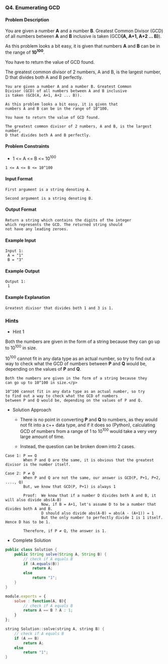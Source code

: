 ### Q4. Enumerating GCD
#### Problem Description

<div>
You are given a number <strong>A</strong> and a number 
<strong>B</strong>. Greatest Common Divisor (GCD) of all 
numbers between <strong>A</strong> and <strong>B</strong> 
inclusive is taken (GCD<strong>(A, A+1, A+2 ... B)</strong>).
<p> </p>
<p> </p>
<p>As this problem looks a bit easy, it is given that numbers 
<strong>A</strong> and <strong>B</strong> can be in the range 
of <strong>10<sup>100</sup></strong>.</p>
<p>You have to return the value of GCD found.</p>
<p>The greatest common divisor of 2 numbers, A and B, is the 
largest number, D that divides both A and B perfectly.</p>
<p> </p></div>

```text
You are given a number A and a number B. Greatest Common 
Divisor (GCD) of all numbers between A and B inclusive 
is taken (GCD(A, A+1, A+2 ... B)).

As this problem looks a bit easy, it is given that 
numbers A and B can be in the range of 10^100.

You have to return the value of GCD found.

The greatest common divisor of 2 numbers, A and B, is the largest number, 
D that divides both A and B perfectly.
```
#### Problem Constraints
* <p>1 &lt;= A &lt;= B &lt;= 10<sup>100</sup></p>
```text
1 <= A <= B <= 10^100
```
#### Input Format
```text
First argument is a string denoting A.

Second argument is a string denoting B.
```
#### Output Format
```text
Return a string which contains the digits of the integer 
which represents the GCD. The returned string should 
not have any leading zeroes.
```
#### Example Input
```text
Input 1:
 A = "1"
 B = "3"
```
#### Example Output
```text
Output 1:
 1
```
#### Example Explanation
```text
Greatest divisor that divides both 1 and 3 is 1.
```
### Hints
* Hint 1

<p>Both the numbers are given in the form of a string because 
they can go up to 10<sup>100</sup> in size.</p>

<p>10<sup>100</sup> cannot fit in any data type as an actual 
number, so try to find out a way to check what the GCD of 
numbers between <strong>P</strong> and <strong>Q</strong> 
would be, depending on the values of <strong>P</strong> and 
<strong>Q</strong>.</p>

```text
Both the numbers are given in the form of a string because they 
can go up to 10^100 in size.</p>

10^100 cannot fit in any data type as an actual number, so try 
to find out a way to check what the GCD of numbers 
between P and Q would be, depending on the values of P and Q.
```
* Solution Approach
    * <p>There is no point in converting <strong>P</strong> and <strong>Q</strong> to numbers, as they would not fit into a c++ data type, and if it does so (Python), calculating GCD of numbers from a range of 1 to 10<sup>100</sup> would take a very very large amount of time.</p>
    * <p>Instead, the question can be broken down into 2 cases.</p>

```text
Case 1: P == Q
        When P and Q are the same, it is obvious that the greatest divisor is the number itself.

Case 2: P ≠ Q
        When P and Q are not the same, our answer is GCD(P, P+1, P+2, ...., Q)
        But, we know that GCD(P, P+1) is always 1

        Proof:  We know that if a number D divides both A and B, it will also divide abs(A-B)
                Now, if B = A+1, let's assume D to be a number that divides both A and B.
                D should also divide abs(A-B) = abs(A - (A+1)) = 1
                But the only number to perfectly divide 1 is 1 itself. Hence D has to be 1.

        Therefore, if P ≠ Q, the answer is 1.
```
* Complete Solution
```java
public class Solution {
    public String solve(String A, String B) {
        // check if A equals B
        if (A.equals(B))
            return A;
        else 
            return "1";
    }
}
```

```javascript
module.exports = { 
	solve : function(A, B){
	    // check if A equals B
        return A == B ? A : 1;
	}
};
```

```cpp
string Solution::solve(string A, string B) {
    // check if A equals B
    if (A == B)
        return A;
    else
        return "1";
}
```

